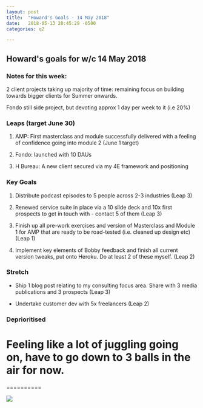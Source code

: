 ```yaml
---
layout: post
title:  "Howard's Goals - 14 May 2018"
date:   2018-05-13 20:45:29 -0500
categories: q2

---
```


## Howard's goals for w/c 14 May 2018
  
  
### Notes for this week:
2 client projects taking up majority of time: remaining focus on building towards bigger clients for Summer onwards. 

Fondo still side project, but devoting approx 1 day per week to it (i.e 20%)


### Leaps (target June 30)

1. AMP: First masterclass and module successfully delivered with a feeling of confidence going into module 2 (June 1 target)

2. Fondo: launched with 10 DAUs

3. H Bureau: A new client secured via my 4E framework and positioning

  
### Key Goals

1. Distribute podcast episodes to 5 people across 2-3 industries (Leap 3)

2. Renewed service suite in place via a 10 slide deck and 10x first prospects to get in touch with - contact 5 of them (Leap 3)

3. Finish up all pre-work exercises and version of Masterclass and Module 1 for AMP that are ready to be road-tested (i.e. cleaned up design etc) (Leap 1)

4. Implement key elements of Bobby feedback and finish all current version tweaks, put onto Heroku. Do at least 2 of these myself. (Leap 2)



### Stretch

- Ship 1 blog post relating to my consulting focus area. Share with 3 media publications and 3 prospects (Leap 3) 

- Undertake customer dev with 5x freelancers (Leap 2)



### Deprioritised



# Feeling like a lot of juggling going on, have to go down to 3 balls in the air for now.
==========

![](https://media.giphy.com/media/yxpgvcyhOMFdS/giphy.gif)
